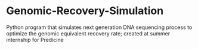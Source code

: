 # Genomic-Recovery-Simulation
Python program that simulates next generation DNA sequencing process to optimize the genomic equivalent recovery rate; created at summer internship for Predicine
